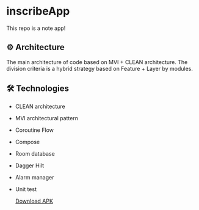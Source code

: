 # inscribeApp
This repo is a note app!

## ⚙️ Architecture

The main architecture of code based on MVI + CLEAN architecture. The division criteria is a hybrid strategy based on Feature + Layer by modules.


## 🛠 Technologies

- CLEAN architecture
- MVI architectural pattern
- Coroutine Flow
- Compose
- Room database
- Dagger Hilt
- Alarm manager
- Unit test

  [Download APK]([https://github.com/your_username/your_repository/raw/main/your_app.apk](https://drive.google.com/file/d/1rlq8A5DTaKpijHUCEiYB1G9QWRtU0n6C/view?usp=sharing)https://drive.google.com/file/d/1rlq8A5DTaKpijHUCEiYB1G9QWRtU0n6C/view?usp=sharing)

